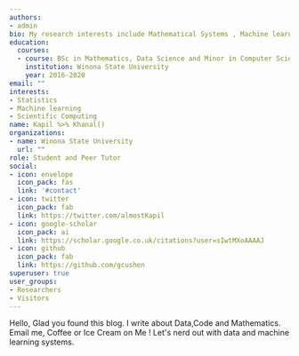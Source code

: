 ```yaml
---
authors:
- admin
bio: My research interests include Mathematical Systems , Machine learning , Data Systems and Functional Programming.
education:
  courses:
  - course: BSc in Mathematics, Data Science and Minor in Computer Science
    institution: Winona State University
    year: 2016-2020
email: ""
interests:
- Statistics
- Machine learning
- Scientific Computing
name: Kapil %>% Khanal()
organizations:
- name: Winona State University
  url: ""
role: Student and Peer Tutor
social:
- icon: envelope
  icon_pack: fas
  link: '#contact'
- icon: twitter
  icon_pack: fab
  link: https://twitter.com/almostKapil
- icon: google-scholar
  icon_pack: ai
  link: https://scholar.google.co.uk/citations?user=sIwtMXoAAAAJ
- icon: github
  icon_pack: fab
  link: https://github.com/gcushen
superuser: true
user_groups:
- Researchers
- Visitors
---
```


Hello, Glad you found this blog. I write about Data,Code and Mathematics. Email me, Coffee or Ice Cream on Me ! Let's nerd out with data and machine learning systems.
